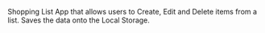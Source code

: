 Shopping List App that allows users to Create, Edit and Delete items from a list.
Saves the data onto the Local Storage.